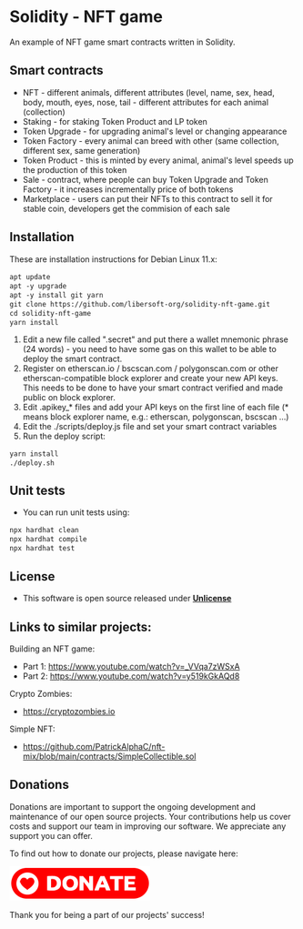 # Solidity - NFT game

An example of NFT game smart contracts written in Solidity.

## Smart contracts

- NFT - different animals, different attributes (level, name, sex, head, body, mouth, eyes, nose, tail - different attributes for each animal (collection)
- Staking - for staking Token Product and LP token
- Token Upgrade - for upgrading animal's level or changing appearance
- Token Factory - every animal can breed with other (same collection, different sex, same generation)
- Token Product - this is minted by every animal, animal's level speeds up the production of this token
- Sale - contract, where people can buy Token Upgrade and Token Factory - it increases incrementally price of both tokens
- Marketplace - users can put their NFTs to this contract to sell it for stable coin, developers get the commision of each sale

## Installation

These are installation instructions for Debian Linux 11.x:

```console
apt update
apt -y upgrade
apt -y install git yarn
git clone https://github.com/libersoft-org/solidity-nft-game.git
cd solidity-nft-game
yarn install
```

1. Edit a new file called ".secret" and put there a wallet mnemonic phrase (24 words) - you need to have some gas on this wallet to be able to deploy the smart contract.
2. Register on etherscan.io / bscscan.com / polygonscan.com or other etherscan-compatible block explorer and create your new API keys. This needs to be done to have your smart contract verified and made public on block explorer.
3. Edit .apikey_* files and add your API keys on the first line of each file (* means block explorer name, e.g.: etherscan, polygonscan, bscscan ...)
4. Edit the ./scripts/deploy.js file and set your smart contract variables
5. Run the deploy script:

```console
yarn install
./deploy.sh
```

## Unit tests

- You can run unit tests using:

```console
npx hardhat clean
npx hardhat compile
npx hardhat test
```

## License

- This software is open source released under [**Unlicense**](./LICENSE)

## Links to similar projects:

Building an NFT game:
- Part 1:         https://www.youtube.com/watch?v=_VVqa7zWSxA
- Part 2:         https://www.youtube.com/watch?v=y519kGkAQd8

Crypto Zombies:
- https://cryptozombies.io

Simple NFT:
- https://github.com/PatrickAlphaC/nft-mix/blob/main/contracts/SimpleCollectible.sol

## Donations

Donations are important to support the ongoing development and maintenance of our open source projects. Your contributions help us cover costs and support our team in improving our software. We appreciate any support you can offer.

To find out how to donate our projects, please navigate here:

[![Donate](https://raw.githubusercontent.com/libersoft-org/documents/main/donate.png)](https://libersoft.org/donations)

Thank you for being a part of our projects' success!
